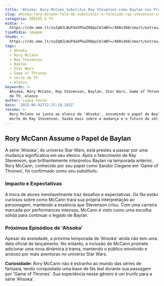 ```yaml
---
title: 'Ahsoka: Rory McCann Substitui Ray Stevenson como Baylan nos Próximos Episódios'
slug: ahsoka-rory-mccann-fala-de-substituir-o-falecido-ray-stevenson-como-baylan
categoria: SÉRIES E TV
midia: >-
  https://cdn.ome.lt/soZqNJLWuP4aVPGaZ0QqxCmlmBY=/480x360/smart/extras/conteudos/omelete_THUMB_-_2025-06-02T135922.112.png
tipoMidia: imagem
thumb: >-
  https://cdn.ome.lt/soZqNJLWuP4aVPGaZ0QqxCmlmBY=/480x360/smart/extras/conteudos/omelete_THUMB_-_2025-06-02T135922.112.png
tags:
  - Ahsoka
  - Rory McCann
  - Ray Stevenson
  - Baylan
  - Star Wars
  - Game of Thrones
  - série de TV
  - elenco
keywords: >-
  Ahsoka, Rory McCann, Ray Stevenson, Baylan, Star Wars, Game of Thrones, série
  de TV, elenco
author: Luana Souza
data: '2025-06-02T22:25:18.165Z'
resumo: >-
  Rory McCann se junta ao elenco de 'Ahsoka', assumindo o papel de Baylan após a
  morte de Ray Stevenson. Saiba mais sobre a mudança e o futuro da série.
---
```


## Rory McCann Assume o Papel de Baylan

A série 'Ahsoka', do universo Star Wars, está prestes a passar por uma mudança significativa em seu elenco. Após o falecimento de Ray Stevenson, que brilhantemente interpretou Baylan na temporada anterior, Rory McCann, conhecido por seu papel como Sandor Clegane em 'Game of Thrones', foi confirmado como seu substituto.

### Impacto e Expectativas

A troca de atores inevitavelmente traz desafios e expectativas. Os fãs estão curiosos sobre como McCann trará sua própria interpretação ao personagem, mantendo a essência que Stevenson criou. Com uma carreira marcada por performances intensas, McCann é visto como uma escolha sólida para continuar o legado de Baylan.

### Próximos Episódios de 'Ahsoka'

Apesar da ansiedade, a próxima temporada de 'Ahsoka' ainda não tem uma data oficial de lançamento. No entanto, a inclusão de McCann promete adicionar uma nova dinâmica à trama, mantendo o público envolvido e ansioso por mais aventuras no universo Star Wars.

**Curiosidade:** Rory McCann não é estranho ao mundo das séries de fantasia, tendo conquistado uma base de fãs leal durante sua passagem por 'Game of Thrones'. Sua experiência nesse gênero é um trunfo para a série 'Ahsoka'.
